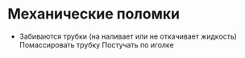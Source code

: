 # Механические поломки

- Забиваются трубки (на наливает или не откачивает жидкость)
  Помассировать трубку
  Постучать по иголке
